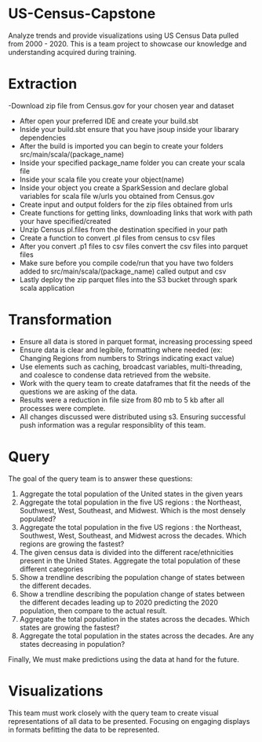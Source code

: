 # US-Census-Capstone
Analyze trends and provide visualizations using US Census Data pulled from 2000 - 2020.
This is a team project to showcase our knowledge and understanding acquired during training.

# Extraction
-Download zip file from Census.gov for your chosen year and dataset
- After open your preferred IDE and create your build.sbt
- Inside your build.sbt ensure that you have jsoup inside your libarary dependencies
- After the build is imported you can begin to create your folders src/main/scala/(package_name)
- Inside your specified package_name folder you can create your scala file
- Inside your scala file you create your object(name)
- Inside your object you create a SparkSession and declare global variables for scala file w/urls you obtained from Census.gov
- Create input and output folders for the zip files obtained from urls
- Create functions for getting links, downloading links that work with path your have specified/created
- Unzip Census pl.files from the destination specified in your path
- Create a function to convert .pl files from census to csv files
- After you convert .p1 files to csv files convert the csv files into parquet files
- Make sure before you compile code/run that you have two folders added to src/main/scala/(package_name) called output and csv
- Lastly deploy the zip parquet files into the S3 bucket through spark scala application

# Transformation
- Ensure all data is stored in parquet format, increasing processing speed
- Ensure data is clear and legibile, formatting where needed (ex: Changing Regions from numbers to Strings indicating exact value)
- Use elements such as caching, broadcast variables, multi-threading, and coalesce to condense data retrieved from the website.
- Work with the query team to create dataframes that fit the needs of the questions we are asking of the data.
- Results were a reduction in file size from 80 mb to 5 kb after all processes were complete.
- All changes discussed were distributed using s3. Ensuring successful push information was a regular responsiblity of this team.

# Query
The goal of the query team is to answer these questions:
1) Aggregate the total population of the United states in the given years
2) Aggregate the total population in the five US regions : the Northeast, Southwest, West, Southeast, and Midwest. Which is the most densely populated?
3) Aggregate the total population in the five US regions : the Northeast, Southwest, West, Southeast, and Midwest across the decades. Which regions are     growing the fastest?
4) The given census data is divided into the different race/ethnicities present in the United States. Aggregate the total population of these different categories
5) Show a trendline describing the population change of states between the different decades.
6) Show a trendline describing the population change of states between the different decades leading up to 2020 predicting the 2020 population, then compare to the actual result.
7) Aggregate the total population in the states across the decades. Which states are growing the fastest?
8) Aggregate the total population in the states across the decades. Are any states decreasing in population?

Finally, We must make predictions using the data at hand for the future.

# Visualizations
This team must work closely with the query team to create visual representations of all data to be presented. Focusing on engaging displays in formats befitting the data to be represented.
